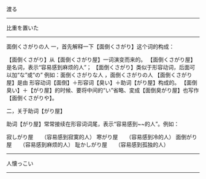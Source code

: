 渡る

-------

比重を置いた

--------
面倒くさがりの人
一，首先解释一下【面倒くさがり】这个词的构成：

【面倒くさがり】从【面倒くさがり屋】一词演变而来的。
【面倒くさがり屋】是名词，表示“容易感到麻烦的人”；
【面倒くさがり】类似于形容动词，后面可以加“な”或“の”
   例如：面倒くさがりな人 ，面倒くさがりの人
【面倒くさがり屋】是由
   形容动词【面倒】＋形容词【臭い】＋助词【がり屋】构成的。
【面倒臭い】＋【がり屋】的时候、要将中间的“い”省略、変成【面倒臭がり屋】也写作【面倒くさがりや】。
 
二，关于助词【がり屋】

助词【がり屋】常常接续在形容词词尾，表示“容易感到~~的人”。例如：

寂しがり屋　　（容易感到寂寞的人）
寒がり屋　　（容易感到冷的人）
面倒がり屋　　（容易感到麻烦的人）
耻かしがり屋　　（容易感到孤独的人）

---

人懐っこい

---
